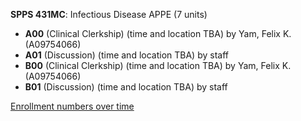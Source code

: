 **SPPS 431MC**: Infectious Disease APPE (7 units)

- **A00** (Clinical Clerkship) (time and location TBA) by Yam, Felix K. (A09754066)
- **A01** (Discussion) (time and location TBA) by staff
- **B00** (Clinical Clerkship) (time and location TBA) by Yam, Felix K. (A09754066)
- **B01** (Discussion) (time and location TBA) by staff

[Enrollment numbers over time](./SPPS431MC.tsv)
